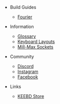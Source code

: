 - Build Guides

  - [Fourier](/build-guides/fourier.md)

- Information

  - [Glossary](/information/glossary/)
  - [Keyboard Layouts](/information/keyboard-layouts/)
  - [Mill-Max Sockets](/information/mill-max-sockets/)

- Community

  - [Discord](https://discord.gg/wbHd7yTxb8)
  - [Instagram](https://www.instagram.com/keebdcom/)
  - [Facebook](https://www.facebook.com/KEEBDcom)

- Links

  - [KEEBD Store](https://keebd.com)
